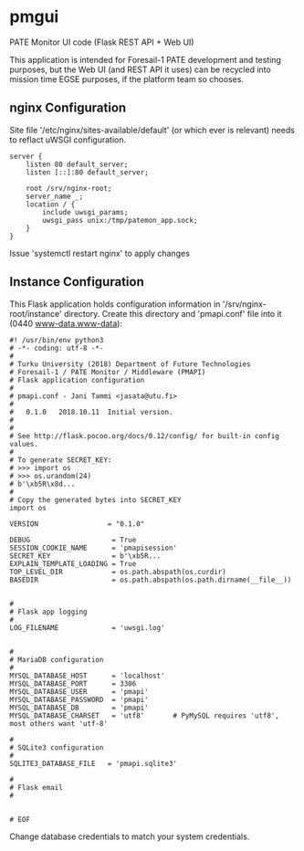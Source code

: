 # pmgui
PATE Monitor UI code (Flask REST API + Web UI)

This application is intended for Foresail-1 PATE development and testing purposes, but the Web UI (and REST API it uses) can be recycled into mission time EGSE purposes, if the platform team so chooses.

## nginx Configuration
Site file '/etc/nginx/sites-available/default' (or which ever is relevant) needs to reflact uWSGI configuration.

    server {
        listen 80 default_server;
        listen [::]:80 default_server;
    
        root /srv/nginx-root;
        server_name _;
        location / {
            include uwsgi_params;
            uwsgi_pass unix:/tmp/patemon_app.sock;
        }
    }

Issue 'systemctl restart nginx' to apply changes

## Instance Configuration
This Flask application holds configuration information in '/srv/nginx-root/instance' directory.
Create this directory and 'pmapi.conf' file into it (0440 www-data.www-data):

    #! /usr/bin/env python3
    # -*- coding: utf-8 -*-
    #
    # Turku University (2018) Department of Future Technologies
    # Foresail-1 / PATE Monitor / Middleware (PMAPI)
    # Flask application configuration
    #
    # pmapi.conf - Jani Tammi <jasata@utu.fi>
    #
    #   0.1.0   2018.10.11  Initial version.
    #
    #
    # See http://flask.pocoo.org/docs/0.12/config/ for built-in config values.
    #
    # To generate SECRET_KEY:
    # >>> import os
    # >>> os.urandom(24)
    # b'\xb5R\x8d...
    #
    # Copy the generated bytes into SECRET_KEY
    import os
    
    VERSION                 = "0.1.0"
    
    DEBUG                    = True
    SESSION_COOKIE_NAME      = 'pmapisession'
    SECRET_KEY               = b'\xb5R...
    EXPLAIN_TEMPLATE_LOADING = True
    TOP_LEVEL_DIR            = os.path.abspath(os.curdir)
    BASEDIR                  = os.path.abspath(os.path.dirname(__file__))
    
    
    #
    # Flask app logging
    #
    LOG_FILENAME             = 'uwsgi.log'
    
    
    #
    # MariaDB configuration
    #
    MYSQL_DATABASE_HOST      = 'localhost'
    MYSQL_DATABASE_PORT      = 3306
    MYSQL_DATABASE_USER      = 'pmapi'
    MYSQL_DATABASE_PASSWORD  = 'pmapi'
    MYSQL_DATABASE_DB        = 'pmapi'
    MYSQL_DATABASE_CHARSET   = 'utf8'       # PyMySQL requires 'utf8', most others want 'utf-8'
    
    #
    # SQLite3 configuration
    #
    SQLITE3_DATABASE_FILE   = 'pmapi.sqlite3'
    
    #
    # Flask email
    #
    
    
    # EOF

Change database credentials to match your system credentials.
